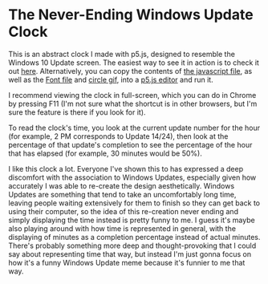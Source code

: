 # The Never-Ending Windows Update Clock

This is an abstract clock I made with p5.js, designed to resemble the Windows 10 Update screen. The easiest way to see it in action is to check it out [here](https://editor.p5js.org/hillmermatthew/present/ozX4sc7Lr).  Alternatively, you can copy the contents of [the javascript file](sketch.js), as well as the [Font file](Segoe.ttf) and [circle gif](Win10LoadingDots.gif), into a [p5.js editor](http://editor.p5js.org) and run it.

I recommend viewing the clock in full-screen, which you can do in Chrome by pressing F11 (I'm not sure what the shortcut is in other browsers, but I'm sure the feature is there if you look for it).

To read the clock's time, you look at the current update number for the hour (for example, 2 PM corresponds to Update 14/24), then look at the percentage of that update's completion to see the percentage of the hour that has elapsed (for example, 30 minutes would be 50%).

I like this clock a lot.  Everyone I've shown this to has expressed a deep discomfort with the association to Windows Updates, especially given how accurately I was able to re-create the design aesthetically.  Windows Updates are something that tend to take an uncomfortably long time, leaving people waiting extensively for them to finish so they can get back to using their computer, so the idea of this re-creation never ending and simply displaying the time instead is pretty funny to me.  I guess it's maybe also playing around with how time is represented in general, with the displaying of minutes as a completion percentage instead of actual minutes.  There's probably something more deep and thought-provoking that I could say about representing time that way, but instead I'm just gonna focus on how it's a funny Windows Update meme because it's funnier to me that way.
